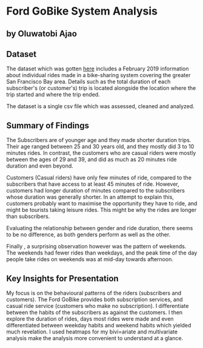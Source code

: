 # Ford GoBike System Analysis
## by Oluwatobi Ajao


## Dataset
The dataset which was gotten  [here](https://docs.google.com/document/d/e/2PACX-1vQmkX4iOT6Rcrin42vslquX2_wQCjIa_hbwD0xmxrERPSOJYDtpNc_3wwK_p9_KpOsfA6QVyEHdxxq7/pub?embedded=True) includes a February 2019 information about individual rides made in a bike-sharing system covering the greater San Francisco Bay area. Details such as the total duration of each subscriber's (or customer's) trip is located alongside the location where the trip started and where the trip ended.

The dataset is a single csv file which was assessed, cleaned and analyzed.



## Summary of Findings

The Subscribers are of younger age and they made shorter duration trips. Their age ranged between 25 and 30 years old, and they mostly did 3 to 10 minutes rides. In contrast, the customers who are casual riders were mostly between the ages of 29 and 39, and did as much as 20 minutes ride duration and even beyond.

Customers (Casual riders) have only few minutes of ride, compared to the subscribers that have access to at least 45 minutes of ride. However, customers had longer duration of minutes compared to the subscribers whose duration was generally shorter. In an attempt to explain this, customers probably want to maximise the opportunity they have to ride, and might be tourists taking leisure rides. This might be why the rides are longer than subscribers.

Evaluating the relationship between gender and ride duration, there seems to be no difference, as both genders perform as well as the other.

Finally , a surprising observation however was the pattern of weekends. The weekends had fewer rides than weekdays, and the peak time of the day people take rides on weekends was at mid-day towards afternoon.


## Key Insights for Presentation
My focus is on the behavioural patterns of the riders (subscribers and customers). The Ford GoBike provides both subscription services, and casual ride service (customers who make no subscription). I differentiate between the habits of the subscribers as against the customers. I then explore the duration of rides, days most rides were made and even differentiated between weekday habits and weekend habits which yielded much revelation. I used heatmaps for my bivi=ariate and multivariate analysis make the analysis more convenient to understand at a glance.
